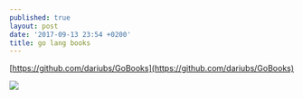 ```yaml
---
published: true
layout: post
date: '2017-09-13 23:54 +0200'
title: go lang books
---
```

[https://github.com/dariubs/GoBooks](https://github.com/dariubs/GoBooks)

![](https://blog.golang.org/gopher/gopher.png)
